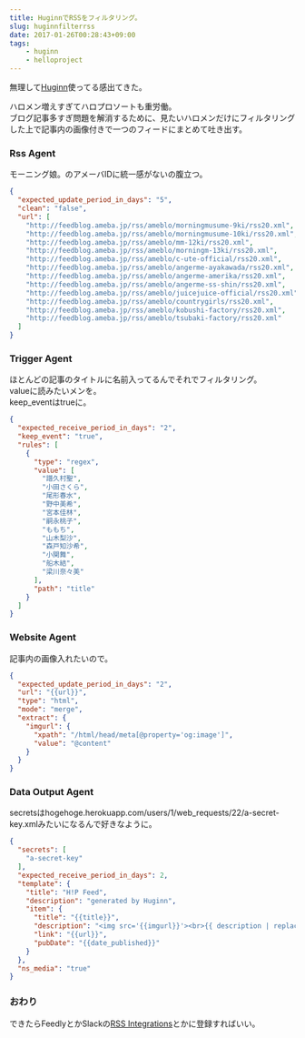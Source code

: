 ```yaml
---
title: HuginnでRSSをフィルタリング。
slug: huginnfilterrss
date: 2017-01-26T00:28:43+09:00
tags:
    - huginn
    - helloproject
---
```

無理して[Huginn](https://github.com/cantino/huginn)使ってる感出てきた。  

ハロメン増えすぎてハロプロソートも重労働。  
ブログ記事多すぎ問題を解消するために、見たいハロメンだけにフィルタリングした上で記事内の画像付きで一つのフィードにまとめて吐き出す。   
<!--more-->

### Rss Agent
モーニング娘。のアメーバIDに統一感がないの腹立つ。  
```json
{
  "expected_update_period_in_days": "5",
  "clean": "false",
  "url": [
    "http://feedblog.ameba.jp/rss/ameblo/morningmusume-9ki/rss20.xml",
    "http://feedblog.ameba.jp/rss/ameblo/morningmusume-10ki/rss20.xml",
    "http://feedblog.ameba.jp/rss/ameblo/mm-12ki/rss20.xml",
    "http://feedblog.ameba.jp/rss/ameblo/morningm-13ki/rss20.xml",
    "http://feedblog.ameba.jp/rss/ameblo/c-ute-official/rss20.xml",
    "http://feedblog.ameba.jp/rss/ameblo/angerme-ayakawada/rss20.xml",
    "http://feedblog.ameba.jp/rss/ameblo/angerme-amerika/rss20.xml",
    "http://feedblog.ameba.jp/rss/ameblo/angerme-ss-shin/rss20.xml",
    "http://feedblog.ameba.jp/rss/ameblo/juicejuice-official/rss20.xml",
    "http://feedblog.ameba.jp/rss/ameblo/countrygirls/rss20.xml",
    "http://feedblog.ameba.jp/rss/ameblo/kobushi-factory/rss20.xml",
    "http://feedblog.ameba.jp/rss/ameblo/tsubaki-factory/rss20.xml"
  ]
}
```

### Trigger Agent
ほとんどの記事のタイトルに名前入ってるんでそれでフィルタリング。  
valueに読みたいメンを。  
keep_eventはtrueに。
```json
{
  "expected_receive_period_in_days": "2",
  "keep_event": "true",
  "rules": [
    {
      "type": "regex",
      "value": [
        "譜久村聖",
        "小田さくら",
        "尾形春水",
        "野中美希",
        "宮本佳林",
        "嗣永桃子",
        "ももち",
        "山木梨沙",
        "森戸知沙希",
        "小関舞",
        "船木結",
        "梁川奈々美"
      ],
      "path": "title"
    }
  ]
}
```

### Website Agent
記事内の画像入れたいので。
```json
{
  "expected_update_period_in_days": "2",
  "url": "{{url}}",
  "type": "html",
  "mode": "merge",
  "extract": {
    "imgurl": {
      "xpath": "/html/head/meta[@property='og:image']",
      "value": "@content"
    }
  }
}
```

### Data Output Agent
secretsはhogehoge.herokuapp.com/users/1/web_requests/22/a-secret-key.xmlみたいになるんで好きなように。
```json
{
  "secrets": [
    "a-secret-key"
  ],
  "expected_receive_period_in_days": 2,
  "template": {
    "title": "H!P Feed",
    "description": "generated by Huginn",
    "item": {
      "title": "{{title}}",
      "description": "<img src='{{imgurl}}'><br>{{ description | replace: '<p>『著作権保護のため、記事の一部のみ表示されております。』<\/p>\n\n<\/p>' ''}}",
      "link": "{{url}}",
      "pubDate": "{{date_published}}"
    }
  },
  "ns_media": "true"
}
```

### おわり
できたらFeedlyとかSlackの[RSS Integrations](https://indivi-rnls.slack.com/apps/A0F81R7U7-rss)とかに登録すればいい。
